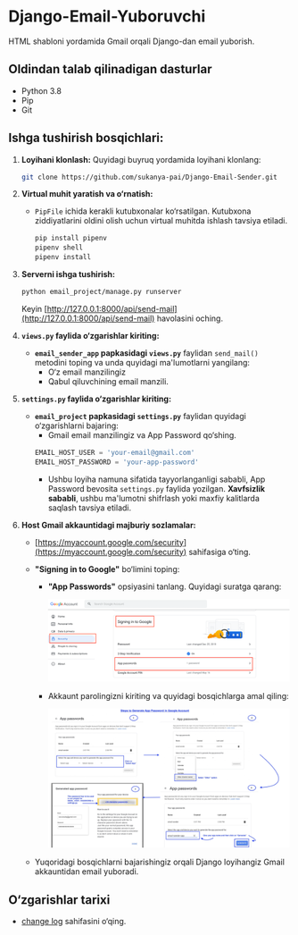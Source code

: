 
# Django-Email-Yuboruvchi
HTML shabloni yordamida Gmail orqali Django-dan email yuborish.

## Oldindan talab qilinadigan dasturlar
- Python 3.8
- Pip
- Git

## Ishga tushirish bosqichlari:

1. **Loyihani klonlash:**
   Quyidagi buyruq yordamida loyihani klonlang:
   ```bash
   git clone https://github.com/sukanya-pai/Django-Email-Sender.git
   ```

2. **Virtual muhit yaratish va o‘rnatish:**
   - `PipFile` ichida kerakli kutubxonalar ko‘rsatilgan. Kutubxona ziddiyatlarini oldini olish uchun virtual muhitda ishlash tavsiya etiladi.
     ```bash
     pip install pipenv
     pipenv shell
     pipenv install
     ```

3. **Serverni ishga tushirish:**
   ```bash
   python email_project/manage.py runserver
   ```
   Keyin [http://127.0.0.1:8000/api/send-mail](http://127.0.0.1:8000/api/send-mail) havolasini oching.

4. **`views.py` faylida o‘zgarishlar kiriting:**
   - **`email_sender_app` papkasidagi `views.py`** faylidan `send_mail()` metodini toping va unda quyidagi ma'lumotlarni yangilang:
     - O‘z email manzilingiz
     - Qabul qiluvchining email manzili.

5. **`settings.py` faylida o‘zgarishlar kiriting:**
   - **`email_project` papkasidagi `settings.py`** faylidan quyidagi o‘zgarishlarni bajaring:
     - Gmail email manzilingiz va App Password qo‘shing.
     ```python
     EMAIL_HOST_USER = 'your-email@gmail.com'
     EMAIL_HOST_PASSWORD = 'your-app-password'
     ```
     - Ushbu loyiha namuna sifatida tayyorlanganligi sababli, App Password bevosita `settings.py` faylida yozilgan. **Xavfsizlik sababli**, ushbu ma'lumotni shifrlash yoki maxfiy kalitlarda saqlash tavsiya etiladi.

6. **Host Gmail akkauntidagi majburiy sozlamalar:**
   - [https://myaccount.google.com/security](https://myaccount.google.com/security) sahifasiga o‘ting.
   - **"Signing in to Google"** bo‘limini toping:
     - **"App Passwords"** opsiyasini tanlang. Quyidagi suratga qarang:
     
       ![img.png](images/path_to_app_pwd.png)
       
     - Akkaunt parolingizni kiriting va quyidagi bosqichlarga amal qiling:
       
       ![SetupAppPassword](images/setup_app_pwd.jpg)

   - Yuqoridagi bosqichlarni bajarishingiz orqali Django loyihangiz Gmail akkauntidan email yuboradi.

## O‘zgarishlar tarixi
- [change log](change.log) sahifasini o‘qing.
